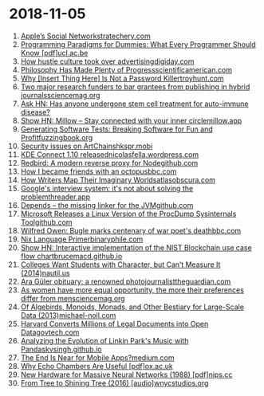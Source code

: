 # 2018-11-05
1. [Apple’s Social Networkstratechery.com](https://stratechery.com/2018/apples-social-network/)
2. [Programming Paradigms for Dummies: What Every Programmer Should Know [pdf]ucl.ac.be](https://www.info.ucl.ac.be/~pvr/VanRoyChapter.pdf)
3. [How hustle culture took over advertisingdigiday.com](https://digiday.com/marketing/welcome-hustletown-hustle-culture-took-advertising/)
4. [Philosophy Has Made Plenty of Progressscientificamerican.com](https://blogs.scientificamerican.com/cross-check/philosophy-has-made-plenty-of-progress/)
5. [Why [Insert Thing Here] Is Not a Password Killertroyhunt.com](https://www.troyhunt.com/heres-why-insert-thing-here-is-not-a-password-killer/)
6. [Two major research funders to bar grantees from publishing in hybrid journalssciencemag.org](https://www.sciencemag.org/news/2018/11/win-open-access-two-major-funders-bar-grantees-publishing-hybrid-journals)
7. [Ask HN: Has anyone undergone stem cell treatment for auto-immune disease?](https://news.ycombinator.com/item?id=18381376)
8. [Show HN: Millow – Stay connected with your inner circlemillow.app](https://millow.app)
9. [Generating Software Tests: Breaking Software for Fun and Profitfuzzingbook.org](https://www.fuzzingbook.org/)
10. [Security issues on ArtChainshkspr.mobi](https://shkspr.mobi/blog/2018/11/security-issues-on-artchain/)
11. [KDE Connect 1.10 releasednicolasfella.wordpress.com](https://nicolasfella.wordpress.com/2018/11/04/kde-connect-new-stuff-0x3/)
12. [Redbird: A modern reverse proxy for Nodegithub.com](https://github.com/OptimalBits/redbird)
13. [How I became friends with an octopusbbc.com](https://www.bbc.com/news/world-africa-45967535)
14. [How Writers Map Their Imaginary Worldsatlasobscura.com](https://www.atlasobscura.com/articles/writers-maps)
15. [Google's interview system: it's not about solving the problemthreader.app](https://threader.app/thread/1058433116002381824)
16. [Depends – the missing linker for the JVMgithub.com](https://github.com/bgard6977/depends)
17. [Microsoft Releases a Linux Version of the ProcDump Sysinternals Toolgithub.com](https://github.com/Microsoft/ProcDump-for-Linux)
18. [Wilfred Owen: Bugle marks centenary of war poet's deathbbc.com](https://www.bbc.com/news/uk-46092004)
19. [Nix Language Primerbinaryphile.com](http://www.binaryphile.com/nix/2018/07/22/nix-language-primer.html)
20. [Show HN: Interactive implementation of the NIST Blockchain use case flow chartbrucemacd.github.io](https://brucemacd.github.io/You-Dont-Need-A-Blockchain/)
21. [Colleges Want Students with Character, but Can’t Measure It (2014)nautil.us](http://nautil.us/issue/12/feedback/colleges-want-students-with-character-but-cant-measure-it)
22. [Ara Güler obituary: a renowned photojournalisttheguardian.com](https://www.theguardian.com/artanddesign/2018/oct/30/ara-guler-obituary)
23. [As women have more equal opportunity, the more their preferences differ from mensciencemag.org](http://science.sciencemag.org/content/362/6412/eaas9899)
24. [Of Algebirds, Monoids, Monads, and Other Bestiary for Large-Scale Data (2013)michael-noll.com](http://www.michael-noll.com/blog/2013/12/02/twitter-algebird-monoid-monad-for-large-scala-data-analytics/)
25. [Harvard Converts Millions of Legal Documents into Open Datagovtech.com](http://www.govtech.com/analytics/Harvard-Converts-Millions-of-Legal-Documents-into-Open-Data.html)
26. [Analyzing the Evolution of Linkin Park's Music with Pandaskvsingh.github.io](https://kvsingh.github.io/lp-music.html)
27. [The End Is Near for Mobile Apps?medium.com](https://medium.com/s/story/mobile-apps-will-disappear-soon-4b4e54f46eb8)
28. [Why Echo Chambers Are Useful [pdf]ox.ac.uk](https://www.economics.ox.ac.uk/materials/jm_papers/921/echochambers.pdf)
29. [New Hardware for Massive Neural Networks (1988) [pdf]nips.cc](https://papers.nips.cc/paper/22-new-hardware-for-massive-neural-networks.pdf)
30. [From Tree to Shining Tree (2016) [audio]wnycstudios.org](https://www.wnycstudios.org/story/from-tree-to-shining-tree)